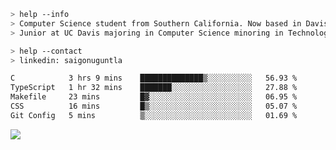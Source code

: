````bash
> help --info
> Computer Science student from Southern California. Now based in Davis, CA.
> Junior at UC Davis majoring in Computer Science minoring in Technology Management.
````

````bash
> help --contact
> linkedin: saigonuguntla
````

<!--START_SECTION:waka-->

```txt
C            3 hrs 9 mins    ██████████████▒░░░░░░░░░░   56.93 %
TypeScript   1 hr 32 mins    ███████░░░░░░░░░░░░░░░░░░   27.88 %
Makefile     23 mins         █▓░░░░░░░░░░░░░░░░░░░░░░░   06.95 %
CSS          16 mins         █▒░░░░░░░░░░░░░░░░░░░░░░░   05.07 %
Git Config   5 mins          ▒░░░░░░░░░░░░░░░░░░░░░░░░   01.69 %
```

<!--END_SECTION:waka-->

![](https://komarev.com/ghpvc/?username=saigonu&color=6A8AFF)